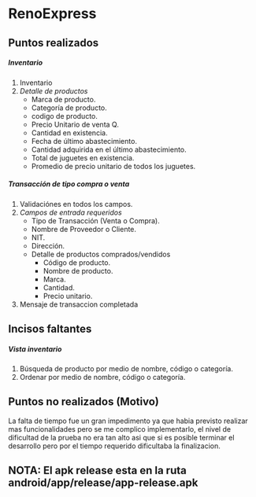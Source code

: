 # RenoExpress

## Puntos realizados
##### Inventario
1. Inventario
2. *Detalle de productos*
    - Marca de producto.
    - Categoría de producto.
    - codigo de producto.
    - Precio Unitario de venta Q.
    - Cantidad en existencia.
    - Fecha de último abastecimiento.
    - Cantidad adquirida en el último abastecimiento.
    - Total de juguetes en existencia.
    - Promedio de precio unitario de todos los juguetes.

##### Transacción de tipo compra o venta 
1. Validaciónes en todos los campos.
2. *Campos de entrada requeridos*
   - Tipo de Transacción (Venta o Compra).
   - Nombre de Proveedor o Cliente.
   - NIT.
   - Dirección.
   - Detalle de productos comprados/vendidos
     - Código de producto.
     - Nombre de producto.
     - Marca.
     - Cantidad.
     - Precio unitario.
3. Mensaje de transaccion completada

## Incisos faltantes
##### Vista inventario
1. Búsqueda de producto por medio de nombre, código o categoría.
2. Ordenar por medio de nombre, código o categoría.

## Puntos no realizados (Motivo)
La falta de tiempo fue un gran impedimento ya que habia previsto realizar mas funcionalidades pero se me complico implementarlo, el nivel de dificultad de la prueba no era tan alto asi que si es posible terminar el desarrollo pero por el tiempo requerido dificultaba la finalizacion.

## NOTA: El apk release esta en la ruta android/app/release/app-release.apk
